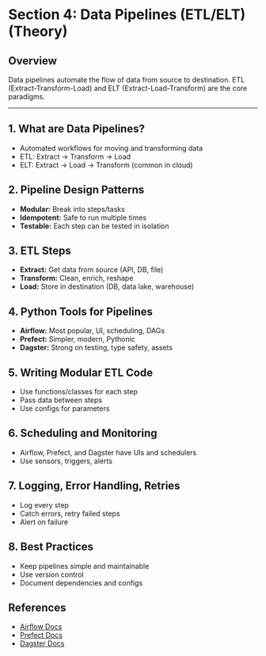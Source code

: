 # Section 4: Data Pipelines (ETL/ELT) (Theory)

## Overview
Data pipelines automate the flow of data from source to destination. ETL (Extract-Transform-Load) and ELT (Extract-Load-Transform) are the core paradigms.

---

## 1. What are Data Pipelines?
- Automated workflows for moving and transforming data
- ETL: Extract → Transform → Load
- ELT: Extract → Load → Transform (common in cloud)

## 2. Pipeline Design Patterns
- **Modular:** Break into steps/tasks
- **Idempotent:** Safe to run multiple times
- **Testable:** Each step can be tested in isolation

## 3. ETL Steps
- **Extract:** Get data from source (API, DB, file)
- **Transform:** Clean, enrich, reshape
- **Load:** Store in destination (DB, data lake, warehouse)

## 4. Python Tools for Pipelines
- **Airflow:** Most popular, UI, scheduling, DAGs
- **Prefect:** Simpler, modern, Pythonic
- **Dagster:** Strong on testing, type safety, assets

## 5. Writing Modular ETL Code
- Use functions/classes for each step
- Pass data between steps
- Use configs for parameters

## 6. Scheduling and Monitoring
- Airflow, Prefect, and Dagster have UIs and schedulers
- Use sensors, triggers, alerts

## 7. Logging, Error Handling, Retries
- Log every step
- Catch errors, retry failed steps
- Alert on failure

## 8. Best Practices
- Keep pipelines simple and maintainable
- Use version control
- Document dependencies and configs

## References
- [Airflow Docs](https://airflow.apache.org/)
- [Prefect Docs](https://docs.prefect.io/)
- [Dagster Docs](https://docs.dagster.io/)

